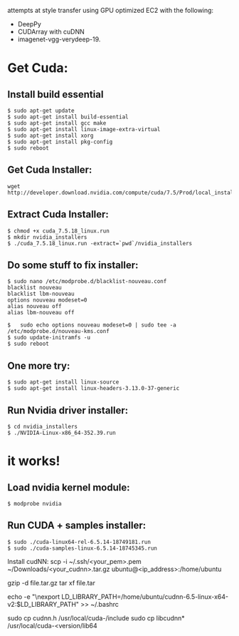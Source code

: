 attempts at style transfer using GPU optimized EC2 with the following:

- DeepPy
- CUDArray with cuDNN
- imagenet-vgg-verydeep-19.


# Get Cuda:

## Install build essential
```
$ sudo apt-get update
$ sudo apt-get install build-essential
$ sudo apt-get install gcc make
$ sudo apt-get install linux-image-extra-virtual
$ sudo apt-get install xorg
$ sudo apt-get install pkg-config
$ sudo reboot
```

## Get Cuda Installer:
```
wget http://developer.download.nvidia.com/compute/cuda/7.5/Prod/local_installers/cuda_7.5.18_linux.run
```

## Extract Cuda Installer:
```
$ chmod +x cuda_7.5.18_linux.run
$ mkdir nvidia_installers
$ ./cuda_7.5.18_linux.run -extract=`pwd`/nvidia_installers
```

## Do some stuff to fix installer:
```
$ sudo nano /etc/modprobe.d/blacklist-nouveau.conf
blacklist nouveau
blacklist lbm-nouveau
options nouveau modeset=0
alias nouveau off
alias lbm-nouveau off
```
```
$   sudo echo options nouveau modeset=0 | sudo tee -a /etc/modprobe.d/nouveau-kms.conf
$ sudo update-initramfs -u
$ sudo reboot
```

## One more try:
```
$ sudo apt-get install linux-source
$ sudo apt-get install linux-headers-3.13.0-37-generic
```

## Run Nvidia driver installer:
```
$ cd nvidia_installers
$ ./NVIDIA-Linux-x86_64-352.39.run
```
# it works!
## Load nvidia kernel module:
```
$ modprobe nvidia
```
## Run CUDA + samples installer:
```
$ sudo ./cuda-linux64-rel-6.5.14-18749181.run
$ sudo ./cuda-samples-linux-6.5.14-18745345.run
```


Install cudNN:
scp -i  ~/.ssh/<your_pem>.pem ~/Downloads/<your_cudnn>.tar.gz ubuntu@<ip_address>:/home/ubuntu

gzip -d file.tar.gz
tar xf file.tar

echo -e "\nexport LD_LIBRARY_PATH=/home/ubuntu/cudnn-6.5-linux-x64-v2:$LD_LIBRARY_PATH" >> ~/.bashrc

sudo cp cudnn.h /usr/local/cuda-<version>/include
sudo cp libcudnn* /usr/local/cuda-<version/lib64
